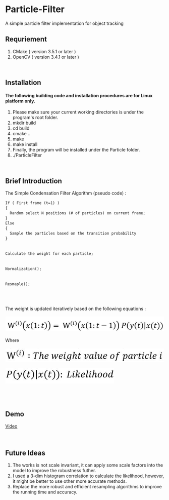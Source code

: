 # Particle-Filter
A simple particle filter implementation for object tracking
<br />   
  
## Requriement
1. CMake ( version 3.5.1 or later )  
2. OpenCV ( version 3.4.1 or later ) 
<br /> 

## Installation
#### The following building code and installation procedures are for Linux platform only.  
1. Please make sure your current working directories is under the program's root folder.
2. mkdir build
3. cd build
4. cmake ..
5. make
6. make install
7. Finally, the program will be installed under the Particle folder.
8. ./ParticleFilter
<br /> 

## Brief Introduction
The Simple Condensation Filter Algorithm (pseudo code) :  

```
If ( First frame (t=1) ) 
{
  Random select N positions (# of particles) on current frame;
}
Else
{
  Sample the particles based on the transition probability
}


Calculate the weight for each particle;


Normalization();


Resmaple();
```
<br /> 
<br /> 

The weight is updated iteratively based on the following equations :
<br /> 
<br /> 
![1](https://github.com/HsucheChiang/Particle-Filter/raw/master/images/1.JPG)
<br /> 
<br /> 
Where
<br /> 
<br /> 
![2](https://github.com/HsucheChiang/Particle-Filter/raw/master/images/2.JPG)
<br /> 
<br /> 
![3](https://github.com/HsucheChiang/Particle-Filter/raw/master/images/3.JPG)
<br /> 
<br /> 
<br /> 
<br /> 
## Demo
[Video](https://github.com/HsucheChiang/Particle-Filter/blob/master/ParticleTest.avi)  
<br /> 
<br /> 

##  Future Ideas
1. The works is not scale invariant, it can apply some scale factors into the model to improve the robustness futher.  
2. I used a 3-dim histogram correlation to calculate the likelihood, however, it might be better to use other more accurate methods.
3. Replace the more robust and efficient resampling algorithms to improve the running time and accuracy.
